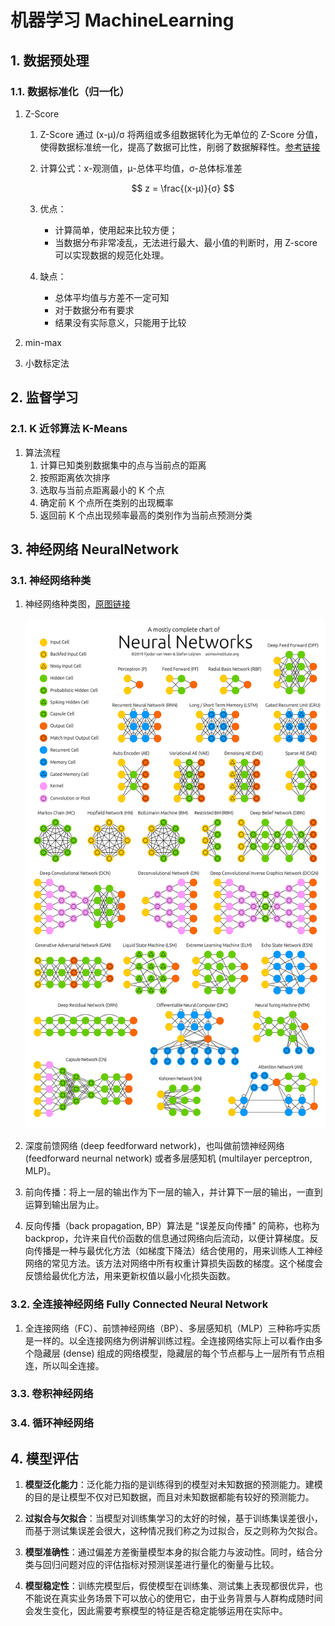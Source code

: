 # 机器学习 MachineLearning

## 1. 数据预处理

### 1.1. 数据标准化（归一化）

1. Z-Score
    1. Z-Score 通过 (x-μ)/σ 将两组或多组数据转化为无单位的 Z-Score 分值，使得数据标准统一化，提高了数据可比性，削弱了数据解释性。[参考链接](https://blog.csdn.net/Orange_Spotty_Cat/article/details/80312154)
    2. 计算公式：x-观测值，μ-总体平均值，σ-总体标准差

        $$ z = \frac{(x-μ)}{σ} $$

    3. 优点：
        - 计算简单，使用起来比较方便；
        - 当数据分布非常凌乱，无法进行最大、最小值的判断时，用 Z-score 可以实现数据的规范化处理。
    4. 缺点：
        - 总体平均值与方差不一定可知
        - 对于数据分布有要求
        - 结果没有实际意义，只能用于比较

2. min-max

3. 小数标定法

## 2. 监督学习

### 2.1. K 近邻算法 K-Means

1. 算法流程
    1. 计算已知类别数据集中的点与当前点的距离
    2. 按照距离依次排序
    3. 选取与当前点距离最小的 K 个点
    4. 确定前 K 个点所在类别的出现概率
    5. 返回前 K 个点出现频率最高的类别作为当前点预测分类

## 3. 神经网络 NeuralNetwork

### 3.1. 神经网络种类

1. 神经网络种类图，[原图链接](https://www.asimovinstitute.org/neural-network-zoo/)

    ![NeuralNetworks](../images/NeuralNetworkZoo20042019.png)

2. 深度前馈网络 (deep feedforward network)，也叫做前馈神经网络 (feedforward neurnal network) 或者多层感知机 (multilayer perceptron, MLP)。
3. 前向传播：将上一层的输出作为下一层的输入，并计算下一层的输出，一直到运算到输出层为止。
4. 反向传播（back propagation, BP）算法是 "误差反向传播" 的简称，也称为 backprop，允许来自代价函数的信息通过网络向后流动，以便计算梯度。反向传播是一种与最优化方法（如梯度下降法）结合使用的，用来训练人工神经网络的常见方法。该方法对网络中所有权重计算损失函数的梯度。这个梯度会反馈给最优化方法，用来更新权值以最小化损失函数。

### 3.2. 全连接神经网络 Fully Connected Neural Network

1. 全连接网络（FC）、前馈神经网络（BP）、多层感知机（MLP）三种称呼实质是一样的。以全连接网络为例讲解训练过程。全连接网络实际上可以看作由多个隐藏层 (dense) 组成的网络模型，隐藏层的每个节点都与上一层所有节点相连，所以叫全连接。

### 3.3. 卷积神经网络

### 3.4. 循环神经网络

## 4. 模型评估

1. **模型泛化能力**：泛化能力指的是训练得到的模型对未知数据的预测能力。建模的目的是让模型不仅对已知数据，而且对未知数据都能有较好的预测能力。

2. **过拟合与欠拟合**：当模型对训练集学习的太好的时候，基于训练集误差很小，而基于测试集误差会很大，这种情况我们称之为过拟合，反之则称为欠拟合。

3. **模型准确性**：通过偏差方差衡量模型本身的拟合能力与波动性。同时，结合分类与回归问题对应的评估指标对预测误差进行量化的衡量与比较。

4. **模型稳定性**：训练完模型后，假使模型在训练集、测试集上表现都很优异，也不能说在真实业务场景下可以放心的使用它，由于业务背景与人群构成随时间会发生变化，因此需要考察模型的特征是否稳定能够运用在实际中。
